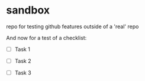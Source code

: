 sandbox
=======

repo for testing github features outside of a 'real' repo

And now for a test of a checklist:

- [ ] Task 1
- [ ] Task 2
- [ ] Task 3

